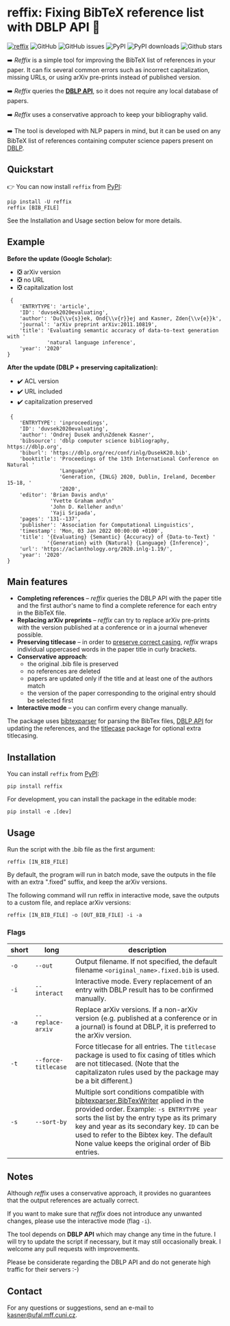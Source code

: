 # reffix: Fixing BibTeX reference list with DBLP API 🔧

[![reffix](https://github.com/kasnerz/reffix/actions/workflows/python-package.yml/badge.svg)](https://github.com/kasnerz/reffix/actions/workflows/python-package.yml)
![GitHub](https://img.shields.io/github/license/kasnerz/reffix)
![GitHub issues](https://img.shields.io/github/issues/kasnerz/reffix)
![PyPI](https://img.shields.io/pypi/v/reffix)
![PyPI downloads](https://img.shields.io/pypi/dm/reffix)
![Github stars](https://img.shields.io/github/stars/kasnerz/reffix?style=social)


➡️ *Reffix* is a simple tool for improving the BibTeX list of references in your paper. It can fix several common errors such as incorrect capitalization, missing URLs, or using arXiv pre-prints instead of published version.

➡️ *Reffix* queries the **[DBLP API](https://dblp.org/faq/How+to+use+the+dblp+search+API.html)**, so it does not require any local database of papers.

➡️ *Reffix* uses a conservative approach to keep your bibliography valid. 

➡️ The tool is developed with NLP papers in mind, but it can be used on any BibTeX list of references containing computer science papers present on [DBLP](https://dblp.org).

## Quickstart

👉️ You can now install `reffix` from [PyPI](https://pypi.org/project/reffix/):
```
pip install -U reffix
reffix [BIB_FILE]
```

See the Installation and Usage section below for more details.

## Example
**Before the update (Google Scholar):** 
- ❎ arXiv version 
- ❎ no URL 
- ❎ capitalization lost
```
 {  
    'ENTRYTYPE': 'article',
    'ID': 'duvsek2020evaluating',
    'author': 'Du{\\v{s}}ek, Ond{\\v{r}}ej and Kasner, Zden{\\v{e}}k',
    'journal': 'arXiv preprint arXiv:2011.10819',
    'title': 'Evaluating semantic accuracy of data-to-text generation with '
             'natural language inference',
    'year': '2020'
}

```
**After the update (DBLP + preserving capitalization):**
- ✔️ ACL version
- ✔️ URL included
- ✔️ capitalization preserved 
```
 {   
    'ENTRYTYPE': 'inproceedings',
    'ID': 'duvsek2020evaluating',
    'author': 'Ondrej Dusek and\nZdenek Kasner',
    'bibsource': 'dblp computer science bibliography, https://dblp.org',
    'biburl': 'https://dblp.org/rec/conf/inlg/DusekK20.bib',
    'booktitle': 'Proceedings of the 13th International Conference on Natural '
                 'Language\n'
                 'Generation, {INLG} 2020, Dublin, Ireland, December 15-18, '
                 '2020',
    'editor': 'Brian Davis and\n'
              'Yvette Graham and\n'
              'John D. Kelleher and\n'
              'Yaji Sripada',
    'pages': '131--137',
    'publisher': 'Association for Computational Linguistics',
    'timestamp': 'Mon, 03 Jan 2022 00:00:00 +0100',
    'title': '{Evaluating} {Semantic} {Accuracy} of {Data-to-Text} '
             '{Generation} with {Natural} {Language} {Inference}',
    'url': 'https://aclanthology.org/2020.inlg-1.19/',
    'year': '2020'
}
```

## Main features
- **Completing references** – *reffix* queries the DBLP API with the paper title and the first author's name to find a complete reference for each entry in the BibTeX file. 
- **Replacing arXiv preprints** –  *reffix* can try to replace arXiv pre-prints with the version published at a conference or in a journal whenever possible.
- **Preserving titlecase** – in order to [preserve correct casing](https://tex.stackexchange.com/questions/10772/bibtex-loses-capitals-when-creating-bbl-file), *reffix* wraps individual uppercased words in the paper title in curly brackets.
- **Conservative approach**: 
  + the original .bib file is preserved 
  + no references are deleted
  + papers are updated only if the title and at least one of the authors match
  + the version of the paper corresponding to the original entry should be selected first
- **Interactive mode** – you can confirm every change manually.

The package uses [bibtexparser](https://github.com/sciunto-org/python-bibtexparser) for parsing the BibTex files, [DBLP API](https://dblp.org/faq/How+to+use+the+dblp+search+API.html) for updating the references, and the [titlecase](https://github.com/ppannuto/python-titlecase) package for optional extra titlecasing.


## Installation

You can install `reffix` from [PyPI](https://pypi.org/project/reffix/):
```
pip install reffix
```

For development, you can install the package in the editable mode:
```
pip install -e .[dev]
```
## Usage
Run the script with the .bib file as the first argument:
```
reffix [IN_BIB_FILE]
```
By default, the program will run in batch mode, save the outputs in the file with an extra ".fixed" suffix, and keep the arXiv versions.

The following command will run reffix in interactive mode, save the outputs to a custom file, and replace arXiv versions:
```
reffix [IN_BIB_FILE] -o [OUT_BIB_FILE] -i -a
```
### Flags
| short | long                | description                                                                                                                                                                                                                                                                                                                                                                                                        |
| ----- | ------------------- | ------------------------------------------------------------------------------------------------------------------------------------------------------------------------------------------------------------------------------------------------------------------------------------------------------------------------------------------------------------------------------------------------------------------ |
| `-o`  | `--out`             | Output filename. If not specified, the default filename `<original_name>.fixed.bib` is used.                                                                                                                                                                                                                                                                                                                       |
| `-i`  | `--interact`        | Interactive mode. Every replacement of an entry with DBLP result has to be confirmed manually.                                                                                                                                                                                                                                                                                                                     |
| `-a`  | `--replace-arxiv`   | Replace arXiv versions. If a non-arXiv version (e.g. published at a conference or in a journal) is found at DBLP, it is preferred to the arXiv version.                                                                                                                                                                                                                                                            |
| `-t`  | `--force-titlecase` | Force titlecase for all entries. The `titlecase` package is used to fix casing of titles which are not titlecased. (Note that the capitalizaton rules used by the package may be a bit different.)                                                                                                                                                                                                                 |
| `-s`  | `--sort-by`         | Multiple sort conditions compatible with [bibtexparser.BibTexWriter](https://bibtexparser.readthedocs.io/en/master/_modules/bibtexparser/bwriter.html) applied in the provided order. Example: `-s ENTRYTYPE year` sorts the list by the entry type as its primary key and year as its secondary key. `ID` can be used to refer to the Bibtex key. The default None value keeps the original order of Bib entries. |

## Notes
Although *reffix* uses a conservative approach, it provides no guarantees that the output references are actually correct. 

If you want to make sure that *reffix* does not introduce any unwanted changes, please use the interactive mode (flag `-i`).

The tool depends on **DBLP API** which may change any time in the future. I will try to update the script if necessary, but it may still occasionally break. I welcome any pull requests with improvements.

Please be considerate regarding the DBLP API and do not generate high traffic for their servers :-) 

## Contact
For any questions or suggestions, send an e-mail to kasner@ufal.mff.cuni.cz.